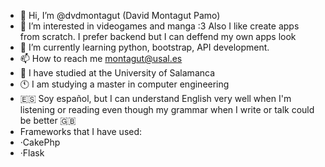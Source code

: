 - 👋 Hi, I’m @dvdmontagut (David Montagut Pamo)
- 👀 I’m interested in videogames and manga :3 Also I like create apps from scratch. I prefer backend but I can deffend my own apps look
- 🌱 I’m currently learning python, bootstrap, API development.
- 📫 How to reach me montagut@usal.es
- 📖 I have studied at the University of Salamanca
- 🕚 I am studying a master in computer engineering
- 🇪🇸 Soy español, but I can understand English very well when I'm listening or reading even though my grammar when I write or talk could be better 🇬🇧
- Frameworks that I have used:
- ·CakePhp
- ·Flask
